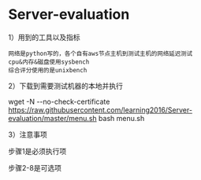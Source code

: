 # Server-evaluation

1）用到的工具以及指标

    网络是python写的，各个自有aws节点主机到测试主机的网络延迟测试
    cpu&内存&磁盘使用sysbench
    综合评分使用的是unixbench

2）下载到需要测试机器的本地并执行

wget -N --no-check-certificate https://raw.githubusercontent.com/learning2016/Server-evaluation/master/menu.sh bash menu.sh

3）注意事项

步骤1是必须执行项

步骤2-8是可选项
